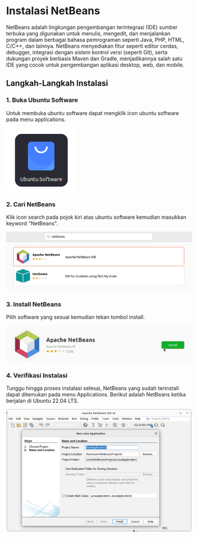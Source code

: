 # Instalasi NetBeans
NetBeans adalah lingkungan pengembangan terintegrasi (IDE) sumber terbuka yang digunakan untuk menulis, mengedit, dan menjalankan program dalam berbagai bahasa pemrograman seperti Java, PHP, HTML, C/C++, dan lainnya. NetBeans menyediakan fitur seperti editor cerdas, debugger, integrasi dengan sistem kontrol versi (seperti Git), serta dukungan proyek berbasis Maven dan Gradle, menjadikannya salah satu IDE yang cocok untuk pengembangan aplikasi desktop, web, dan mobile.
## Langkah-Langkah Instalasi
### 1. Buka Ubuntu Software
Untuk membuka ubuntu software dapat mengklik icon ubuntu software pada menu applications.

![icon](img/icon_ubuntu_software_small.png)

### 2. Cari NetBeans
Klik icon search pada pojok kiri atas ubuntu software kemudian masukkan keyword "NetBeans".

![icon](img/NetBeans_search.png)


### 3. Install NetBeans
Pilih software yang sesuai kemudian tekan tombol install.

![icon](img/NetBeans_install.png)


### 4. Verifikasi Instalasi
Tunggu hingga proses instalasi selesai, NetBeans yang sudah terinstall dapat ditemukan pada menu Applications.
Berikut adalah NetBeans ketika berjalan di Ubuntu 22.04 LTS.

![icon](img/NetBeans_run.png)
